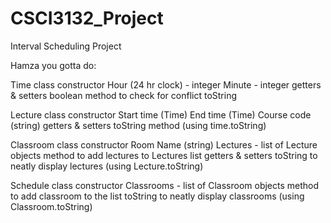 # CSCI3132_Project
Interval Scheduling Project

Hamza you gotta do:

Time class
  constructor
  Hour (24 hr clock) - integer
  Minute - integer
  getters & setters
  boolean method to check for conflict
  toString
  
Lecture class
  constructor
  Start time (Time)
  End time (Time)
  Course code (string)
  getters & setters
  toString method (using time.toString)
  
Classroom class
  constructor
  Room Name (string)
  Lectures - list of Lecture objects
  method to add lectures to Lectures list
  getters & setters
  toString to neatly display lectures (using Lecture.toString)

Schedule class
  constructor
  Classrooms - list of Classroom objects
  method to add classroom to the list
  toString to neatly display classrooms (using Classroom.toString)
